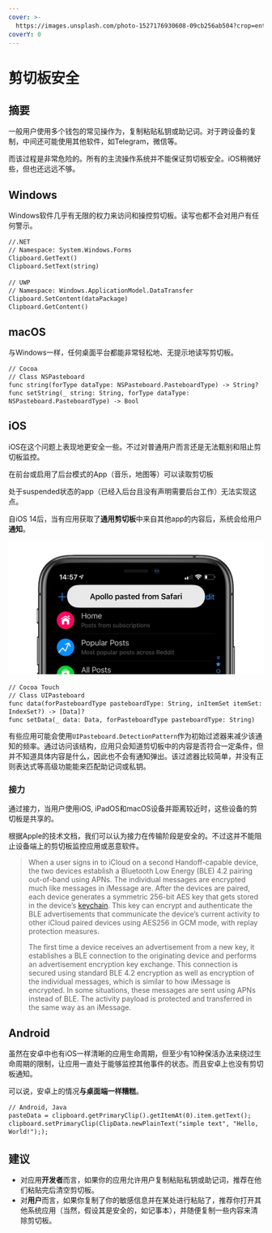 ```yaml
---
cover: >-
  https://images.unsplash.com/photo-1527176930608-09cb256ab504?crop=entropy&cs=tinysrgb&fm=jpg&ixid=MnwxOTcwMjR8MHwxfHNlYXJjaHw2fHxib29rfGVufDB8fHx8MTY1NzQxMzAzNw&ixlib=rb-1.2.1&q=80
coverY: 0
---
```


# 剪切板安全

## 摘要

一般用户使用多个钱包的常见操作为，复制粘贴私钥或助记词。对于跨设备的复制，中间还可能使用其他软件，如Telegram，微信等。

而该过程是非常危险的。所有的主流操作系统并不能保证剪切板安全。iOS稍微好些，但也还远远不够。

## Windows

Windows软件几乎有无限的权力来访问和操控剪切板。读写也都不会对用户有任何警示。

```
//.NET
// Namespace: System.Windows.Forms
Clipboard.GetText()
Clipboard.SetText(string)

// UWP
// Namespace: Windows.ApplicationModel.DataTransfer
Clipboard.SetContent(dataPackage)
Clipboard.GetContent()
```

## macOS

与Windows一样，任何桌面平台都能非常轻松地、无提示地读写剪切板。

```
// Cocoa
// Class NSPasteboard
func string(forType dataType: NSPasteboard.PasteboardType) -> String?
func setString(_ string: String, forType dataType: NSPasteboard.PasteboardType) -> Bool
```

## iOS

iOS在这个问题上表现地更安全一些。不过对普通用户而言还是无法甄别和阻止剪切板监控。

在前台或启用了后台模式的App（音乐，地图等）可以读取剪切板&#x20;

处于suspended状态的app（已经入后台且没有声明需要后台工作）无法实现这点。

自iOS 14后，当有应用获取了**通用剪切板**中来自其他app的内容后，系统会给用户**通知**。&#x20;

![Pasteboard Notification](../../.gitbook/assets/apollo-clipboard-alerts-9to5mac.jpg.webp)

```
// Cocoa Touch
// Class UIPasteboard
func data(forPasteboardType pasteboardType: String, inItemSet itemSet: IndexSet?) -> [Data]?
func setData(_ data: Data, forPasteboardType pasteboardType: String)
```

有些应用可能会使用`UIPasteboard.DetectionPattern`作为初始过滤器来减少该通知的频率。通过访问该结构，应用只会知道剪切板中的内容是否符合一定条件，但并不知道具体内容是什么，因此也不会有通知弹出。该过滤器比较简单，并没有正则表达式等高级功能能来匹配助记词或私钥。

### 接力

通过接力，当用户使用iOS, iPadOS和macOS设备并距离较近时，这些设备的剪切板是共享的。&#x20;

根据Apple的技术文档，我们可以认为接力在传输阶段是安全的。不过这并不能阻止设备端上的剪切板监控应用或恶意软件。

> When a user signs in to iCloud on a second Handoff-capable device, the two devices establish a Bluetooth Low Energy (BLE) 4.2 pairing out-of-band using APNs. The individual messages are encrypted much like messages in iMessage are. After the devices are paired, each device generates a symmetric 256-bit AES key that gets stored in the device’s [keychain](https://support.apple.com/zh-cn/guide/security/aside/sec1e14cf8d3/1/web/1). This key can encrypt and authenticate the BLE advertisements that communicate the device’s current activity to other iCloud paired devices using AES256 in GCM mode, with replay protection measures.
>
> The first time a device receives an advertisement from a new key, it establishes a BLE connection to the originating device and performs an advertisement encryption key exchange. This connection is secured using standard BLE 4.2 encryption as well as encryption of the individual messages, which is similar to how iMessage is encrypted. In some situations, these messages are sent using APNs instead of BLE. The activity payload is protected and transferred in the same way as an iMessage.

## Android

虽然在安卓中也有iOS一样清晰的应用生命周期，但至少有10种保活办法来绕过生命周期的限制，让应用一直处于能够监控其他事件的状态。而且安卓上也没有剪切板通知。

可以说，安卓上的情况**与桌面端一样糟糕**。

```
// Android, Java
pasteData = clipboard.getPrimaryClip().getItemAt(0).item.getText();
clipboard.setPrimaryClip(ClipData.newPlainText("simple text", "Hello, World!"););
```

## 建议

* 对应用**开发者**而言，如果你的应用允许用户复制粘贴私钥或助记词，推荐在他们粘贴完后清空剪切板。
* 对**用户**而言，如果你复制了你的敏感信息并在某处进行粘贴了，推荐你打开其他系统应用（当然，假设其是安全的，如记事本），并随便复制一些内容来清除剪切板。



